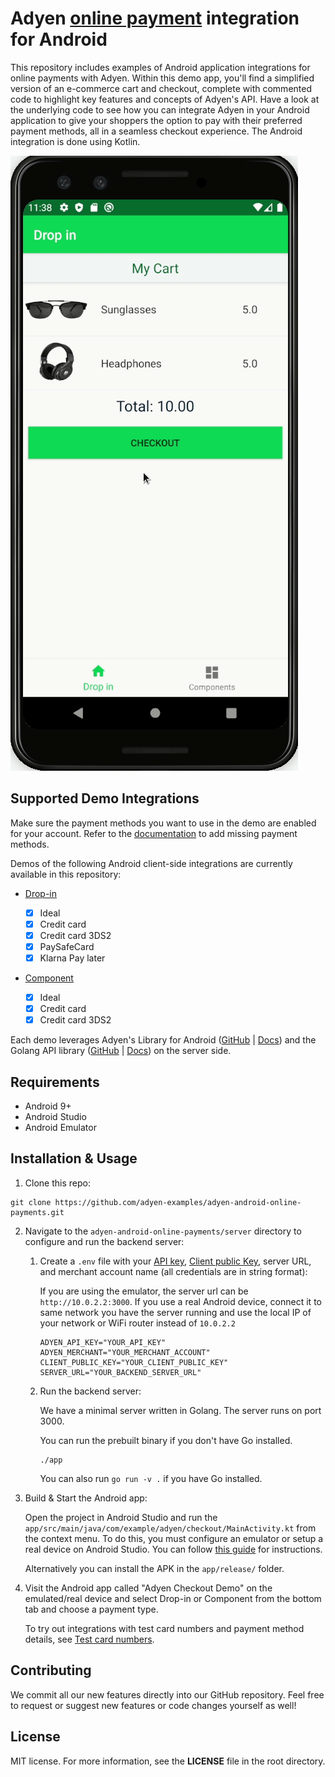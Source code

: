 # Adyen [online payment](https://docs.adyen.com/checkout) integration for Android

This repository includes examples of Android application integrations for online payments with Adyen. Within this demo app, you'll find a simplified version of an e-commerce cart and checkout, complete with commented code to highlight key features and concepts of Adyen's API. Have a look at the underlying code to see how you can integrate Adyen in your Android application to give your shoppers the option to pay with their preferred payment methods, all in a seamless checkout experience. The Android integration is done using Kotlin.

![Card checkout demo](./cardcheckout.gif)

## Supported Demo Integrations

Make sure the payment methods you want to use in the demo are enabled for your account. Refer to the [documentation](https://docs.adyen.com/payment-methods#add-payment-methods-to-your-account) to add missing payment methods.

Demos of the following Android client-side integrations are currently available in this repository:

- [Drop-in](https://docs.adyen.com/checkout/drop-in-web)

  - [x] Ideal
  - [x] Credit card
  - [x] Credit card 3DS2
  - [x] PaySafeCard
  - [x] Klarna Pay later

- [Component](https://docs.adyen.com/checkout/components-web)
  - [x] Ideal
  - [x] Credit card
  - [x] Credit card 3DS2

Each demo leverages Adyen's Library for Android ([GitHub](https://github.com/Adyen/adyen-android) | [Docs](https://docs.adyen.com/checkout/android)) and the Golang API library ([GitHub](https://github.com/Adyen/adyen-go-api-library) | [Docs](https://docs.adyen.com/development-resources/libraries#go)) on the server side.

## Requirements

- Android 9+
- Android Studio
- Android Emulator

## Installation & Usage

1. Clone this repo:

```
git clone https://github.com/adyen-examples/adyen-android-online-payments.git
```

2. Navigate to the `adyen-android-online-payments/server` directory to configure and run the backend server:

   1. Create a `.env` file with your [API key](https://docs.adyen.com/user-management/how-to-get-the-api-key), [Client public Key](https://docs.adyen.com/checkout/android/drop-in#get-your-client-encryption-public-key), server URL, and merchant account name (all credentials are in string format):

      If you are using the emulator, the server url can be `http://10.0.2.2:3000`. If you use a real Android device, connect it to same network you have the server running and use the local IP of your network or WiFi router instead of `10.0.2.2`

      ```
      ADYEN_API_KEY="YOUR_API_KEY"
      ADYEN_MERCHANT="YOUR_MERCHANT_ACCOUNT"
      CLIENT_PUBLIC_KEY="YOUR_CLIENT_PUBLIC_KEY"
      SERVER_URL="YOUR_BACKEND_SERVER_URL"
      ```

   2. Run the backend server:

      We have a minimal server written in Golang. The server runs on port 3000.

      You can run the prebuilt binary if you don't have Go installed.

      ```
      ./app
      ```

      You can also run `go run -v .` if you have Go installed.

3. Build & Start the Android app:

   Open the project in Android Studio and run the `app/src/main/java/com/example/adyen/checkout/MainActivity.kt` from the context menu. To do this, you must configure an emulator or setup a real device on Android Studio. You can follow [this guide](https://developer.android.com/training/basics/firstapp/running-app) for instructions.

   Alternatively you can install the APK in the `app/release/` folder.

4. Visit the Android app called "Adyen Checkout Demo" on the emulated/real device and select Drop-in or Component from the bottom tab and choose a payment type.

   To try out integrations with test card numbers and payment method details, see [Test card numbers](https://docs.adyen.com/development-resources/test-cards/test-card-numbers).

## Contributing

We commit all our new features directly into our GitHub repository. Feel free to request or suggest new features or code changes yourself as well!

## License

MIT license. For more information, see the **LICENSE** file in the root directory.
